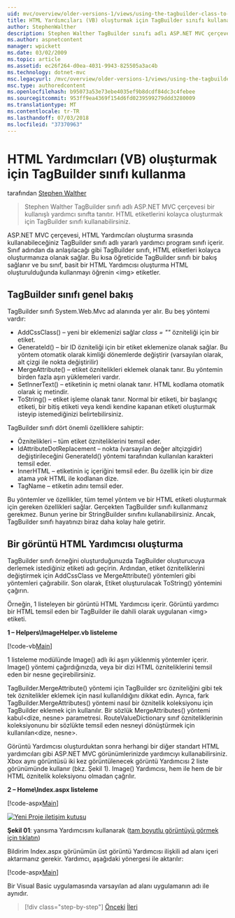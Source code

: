 ```yaml
---
uid: mvc/overview/older-versions-1/views/using-the-tagbuilder-class-to-build-html-helpers-vb
title: HTML Yardımcıları (VB) oluşturmak için TagBuilder sınıfı kullanarak | Microsoft Docs
author: StephenWalther
description: Stephen Walther TagBuilder sınıfı adlı ASP.NET MVC çerçevesi bir kullanışlı yardımcı sınıfta tanıtır. İçin TagBuilder sınıfı bir kolayca kullanabileceğiniz...
ms.author: aspnetcontent
manager: wpickett
ms.date: 03/02/2009
ms.topic: article
ms.assetid: ec26f264-d0ea-4031-9943-825505a3ac4b
ms.technology: dotnet-mvc
msc.legacyurl: /mvc/overview/older-versions-1/views/using-the-tagbuilder-class-to-build-html-helpers-vb
msc.type: authoredcontent
ms.openlocfilehash: b95073a53e73ebe4035ef9b8dcdf84dc3c4febee
ms.sourcegitcommit: 953ff9ea4369f154d6fd0239599279ddd3280009
ms.translationtype: MT
ms.contentlocale: tr-TR
ms.lasthandoff: 07/03/2018
ms.locfileid: "37370963"
---
```

<a name="using-the-tagbuilder-class-to-build-html-helpers-vb"></a>HTML Yardımcıları (VB) oluşturmak için TagBuilder sınıfı kullanma
====================
tarafından [Stephen Walther](https://github.com/StephenWalther)

> Stephen Walther TagBuilder sınıfı adlı ASP.NET MVC çerçevesi bir kullanışlı yardımcı sınıfta tanıtır. HTML etiketlerini kolayca oluşturmak için TagBuilder sınıfı kullanabilirsiniz.


ASP.NET MVC çerçevesi, HTML Yardımcıları oluşturma sırasında kullanabileceğiniz TagBuilder sınıfı adlı yararlı yardımcı program sınıfı içerir. Sınıf adından da anlaşılacağı gibi TagBuilder sınıfı, HTML etiketleri kolayca oluşturmanıza olanak sağlar. Bu kısa öğreticide TagBuilder sınıfı bir bakış sağlanır ve bu sınıf, basit bir HTML Yardımcısı oluşturma HTML oluşturulduğunda kullanmayı öğrenin &lt;img&gt; etiketler.

## <a name="overview-of-the-tagbuilder-class"></a>TagBuilder sınıfı genel bakış

TagBuilder sınıfı System.Web.Mvc ad alanında yer alır. Bu beş yöntemi vardır:

- AddCssClass() – yeni bir eklemenizi sağlar *class = ""* özniteliği için bir etiket.
- GenerateId() – bir ID özniteliği için bir etiket eklemenize olanak sağlar. Bu yöntem otomatik olarak kimliği dönemlerde değiştirir (varsayılan olarak, alt çizgi ile nokta değiştirilir)
- MergeAttribute() – etiket öznitelikleri eklemek olanak tanır. Bu yöntemin birden fazla aşırı yüklemeleri vardır.
- SetInnerText() – etiketinin iç metni olanak tanır. HTML kodlama otomatik olarak iç metindir.
- ToString() – etiket işleme olanak tanır. Normal bir etiketi, bir başlangıç etiketi, bir bitiş etiketi veya kendi kendine kapanan etiketi oluşturmak isteyip istemediğinizi belirtebilirsiniz.
  

TagBuilder sınıfı dört önemli özelliklere sahiptir:

- Öznitelikleri – tüm etiket özniteliklerini temsil eder.
- IdAttributeDotReplacement – nokta (varsayılan değer altçizgidir) değiştirileceğini GenerateId() yöntemi tarafından kullanılan karakteri temsil eder.
- InnerHTML – etiketinin iç içeriğini temsil eder. Bu özellik için bir dize atama *yok* HTML ile kodlanan dize.
- TagName – etiketin adını temsil eder.

Bu yöntemler ve özellikler, tüm temel yöntem ve bir HTML etiketi oluşturmak için gereken özellikleri sağlar. Gerçekten TagBuilder sınıfı kullanmanız gerekmez. Bunun yerine bir StringBuilder sınıfını kullanabilirsiniz. Ancak, TagBuilder sınıfı hayatınızı biraz daha kolay hale getirir.

## <a name="creating-an-image-html-helper"></a>Bir görüntü HTML Yardımcısı oluşturma

TagBuilder sınıfı örneğini oluşturduğunuzda TagBuilder oluşturucuya derlemek istediğiniz etiketi adı geçirin. Ardından, etiket özniteliklerini değiştirmek için AddCssClass ve MergeAttribute() yöntemleri gibi yöntemleri çağırabilir. Son olarak, Etiket oluşturulacak ToString() yöntemini çağırın.

Örneğin, 1 listeleyen bir görüntü HTML Yardımcısı içerir. Görüntü yardımcı bir HTML temsil eden bir TagBuilder ile dahili olarak uygulanan &lt;img&gt; etiketi.

**1 – Helpers\ImageHelper.vb listeleme**

[!code-vb[Main](using-the-tagbuilder-class-to-build-html-helpers-vb/samples/sample1.vb)]

1 listeleme modülünde Image() adlı iki aşırı yüklenmiş yöntemler içerir. Image() yöntemi çağırdığınızda, veya bir dizi HTML özniteliklerini temsil eden bir nesne geçirebilirsiniz.

TagBuilder.MergeAttribute() yöntemi için TagBuilder src özniteliğini gibi tek tek öznitelikler eklemek için nasıl kullanıldığını dikkat edin. Ayrıca, fark TagBuilder.MergeAttributes() yöntemi nasıl bir öznitelik koleksiyonu için TagBuilder eklemek için kullanılır. Bir sözlük MergeAttributes() yöntemi kabul&lt;dize, nesne&gt; parametresi. RouteValueDictionary sınıf özniteliklerinin koleksiyonunu bir sözlükte temsil eden nesneyi dönüştürmek için kullanılan&lt;dize, nesne&gt;.

Görüntü Yardımcısı oluşturduktan sonra herhangi bir diğer standart HTML yardımcıları gibi ASP.NET MVC görünümlerinizde yardımcıyı kullanabilirsiniz. Xbox aynı görüntüsü iki kez görüntülenecek görüntü Yardımcısı 2 liste görünümünde kullanır (bkz. Şekil 1). Image() Yardımcısı, hem ile hem de bir HTML öznitelik koleksiyonu olmadan çağrılır.

**2 – Home\Index.aspx listeleme**

[!code-aspx[Main](using-the-tagbuilder-class-to-build-html-helpers-vb/samples/sample2.aspx)]


[![Yeni Proje iletişim kutusu](using-the-tagbuilder-class-to-build-html-helpers-vb/_static/image1.jpg)](using-the-tagbuilder-class-to-build-html-helpers-vb/_static/image1.png)

**Şekil 01**: yansıma Yardımcısını kullanarak ([tam boyutlu görüntüyü görmek için tıklatın](using-the-tagbuilder-class-to-build-html-helpers-vb/_static/image2.png))


Bildirim Index.aspx görünümün üst görüntü Yardımcısı ilişkili ad alanı içeri aktarmanız gerekir. Yardımcı, aşağıdaki yönergesi ile aktarılır:

[!code-aspx[Main](using-the-tagbuilder-class-to-build-html-helpers-vb/samples/sample3.aspx)]

Bir Visual Basic uygulamasında varsayılan ad alanı uygulamanın adı ile aynıdır.

> [!div class="step-by-step"]
> [Önceki](creating-custom-html-helpers-vb.md)
> [İleri](creating-page-layouts-with-view-master-pages-vb.md)
